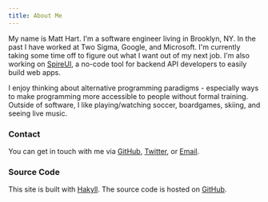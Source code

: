 ```yaml
---
title: About Me
---
```


My name is Matt Hart. I'm a software engineer living in Brooklyn, NY. In the past I have worked at Two Sigma, Google, and Microsoft. I'm currently taking some time off to figure out what I want out of my next job. I'm also working on [SpireUI](https://spireui.com), a no-code tool for backend API developers to easily build web apps.

I enjoy thinking about alternative programming paradigms - especially ways to make programming more accessible to people without formal training. Outside of software, I like playing/watching soccer, boardgames, skiing, and seeing live music.

### Contact

You can get in touch with me via [GitHub](https://github.com/mjhart), [Twitter](https://twitter.com/LongDarkBlue), or [Email](mailto:matthart4@gmail.com).

### Source Code

This site is built with [Hakyll](https://jaspervdj.be/hakyll/). The source code is hosted on [GitHub](https://github.com/mjhart).
